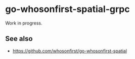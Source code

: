 # go-whosonfirst-spatial-grpc

Work in progress.

## See also

* https://github.com/whosonfirst/go-whosonfirst-spatial